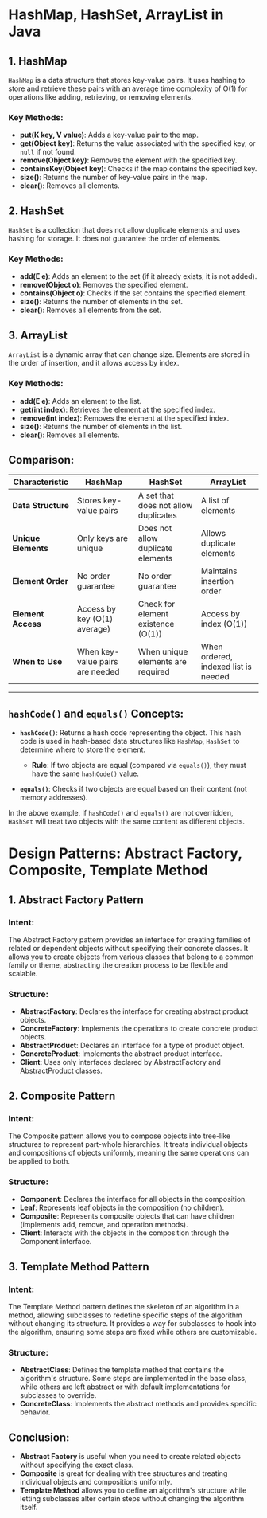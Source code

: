 # HashMap, HashSet, ArrayList in Java

## 1. **HashMap**

`HashMap` is a data structure that stores key-value pairs. It uses hashing to store and retrieve these pairs with an average time complexity of O(1) for operations like adding, retrieving, or removing elements.

### Key Methods:

- **put(K key, V value)**: Adds a key-value pair to the map.
- **get(Object key)**: Returns the value associated with the specified key, or `null` if not found.
- **remove(Object key)**: Removes the element with the specified key.
- **containsKey(Object key)**: Checks if the map contains the specified key.
- **size()**: Returns the number of key-value pairs in the map.
- **clear()**: Removes all elements.

## 2. **HashSet**

`HashSet` is a collection that does not allow duplicate elements and uses hashing for storage. It does not guarantee the order of elements.

### Key Methods:

- **add(E e)**: Adds an element to the set (if it already exists, it is not added).
- **remove(Object o)**: Removes the specified element.
- **contains(Object o)**: Checks if the set contains the specified element.
- **size()**: Returns the number of elements in the set.
- **clear()**: Removes all elements from the set.

## 3. **ArrayList**

`ArrayList` is a dynamic array that can change size. Elements are stored in the order of insertion, and it allows access by index.

### Key Methods:

- **add(E e)**: Adds an element to the list.
- **get(int index)**: Retrieves the element at the specified index.
- **remove(int index)**: Removes the element at the specified index.
- **size()**: Returns the number of elements in the list.
- **clear()**: Removes all elements.

## Comparison:

| **Characteristic**  | **HashMap**                     | **HashSet**                          | **ArrayList**                        |
| ------------------- | ------------------------------- | ------------------------------------ | ------------------------------------ |
| **Data Structure**  | Stores key-value pairs          | A set that does not allow duplicates | A list of elements                   |
| **Unique Elements** | Only keys are unique            | Does not allow duplicate elements    | Allows duplicate elements            |
| **Element Order**   | No order guarantee              | No order guarantee                   | Maintains insertion order            |
| **Element Access**  | Access by key (O(1) average)    | Check for element existence (O(1))   | Access by index (O(1))               |
| **When to Use**     | When key-value pairs are needed | When unique elements are required    | When ordered, indexed list is needed |

---

## `hashCode()` and `equals()` Concepts:

- **`hashCode()`**: Returns a hash code representing the object. This hash code is used in hash-based data structures like `HashMap`, `HashSet` to determine where to store the element.

  - **Rule**: If two objects are equal (compared via `equals()`), they must have the same `hashCode()` value.

- **`equals()`**: Checks if two objects are equal based on their content (not memory addresses).

In the above example, if `hashCode()` and `equals()` are not overridden, `HashSet` will treat two objects with the same content as different objects.

# Design Patterns: Abstract Factory, Composite, Template Method

## 1. **Abstract Factory Pattern**

### Intent:

The Abstract Factory pattern provides an interface for creating families of related or dependent objects without specifying their concrete classes. It allows you to create objects from various classes that belong to a common family or theme, abstracting the creation process to be flexible and scalable.

### Structure:

- **AbstractFactory**: Declares the interface for creating abstract product objects.
- **ConcreteFactory**: Implements the operations to create concrete product objects.
- **AbstractProduct**: Declares an interface for a type of product object.
- **ConcreteProduct**: Implements the abstract product interface.
- **Client**: Uses only interfaces declared by AbstractFactory and AbstractProduct classes.

## 2. **Composite Pattern**

### Intent:

The Composite pattern allows you to compose objects into tree-like structures to represent part-whole hierarchies. It treats individual objects and compositions of objects uniformly, meaning the same operations can be applied to both.

### Structure:

- **Component**: Declares the interface for all objects in the composition.
- **Leaf**: Represents leaf objects in the composition (no children).
- **Composite**: Represents composite objects that can have children (implements add, remove, and operation methods).
- **Client**: Interacts with the objects in the composition through the Component interface.

## 3. **Template Method Pattern**

### Intent:

The Template Method pattern defines the skeleton of an algorithm in a method, allowing subclasses to redefine specific steps of the algorithm without changing its structure. It provides a way for subclasses to hook into the algorithm, ensuring some steps are fixed while others are customizable.

### Structure:

- **AbstractClass**: Defines the template method that contains the algorithm's structure. Some steps are implemented in the base class, while others are left abstract or with default implementations for subclasses to override.
- **ConcreteClass**: Implements the abstract methods and provides specific behavior.

## Conclusion:

- **Abstract Factory** is useful when you need to create related objects without specifying the exact class.
- **Composite** is great for dealing with tree structures and treating individual objects and compositions uniformly.
- **Template Method** allows you to define an algorithm's structure while letting subclasses alter certain steps without changing the algorithm itself.
